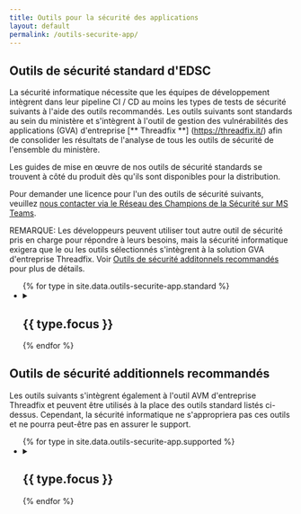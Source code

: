 ```yaml
---
title: Outils pour la sécurité des applications
layout: default
permalink: /outils-securite-app/
---
```


## Outils de sécurité standard d'EDSC

La sécurité informatique nécessite que les équipes de développement intègrent dans leur pipeline CI / CD au moins les types de tests de sécurité suivants à l'aide des outils recommandés. Les outils suivants sont standards au sein du ministère et s'intègrent à l'outil de gestion des vulnérabilités des applications (GVA) d'entreprise [** Threadfix **] (https://threadfix.it/) afin de consolider les résultats de l'analyse de tous les outils de sécurité de l'ensemble du ministère.

Les guides de mise en œuvre de nos outils de sécurité standards se trouvent à côté du produit dès qu'ils sont disponibles pour la distribution.

Pour demander une licence pour l'un des outils de sécurité suivants, veuillez [nous contacter via le Réseau des Champions de la Sécurité sur MS Teams](https://teams.microsoft.com/l/channel/19%3a7fb48ff71f584a309817c64b3d599a77%40thread.tacv2/Licenses?groupId=bea80905-7f0f-432d-9a83-60561c1efcd2&tenantId=9ed55846-8a81-4246-acd8-b1a01abfc0d1).

REMARQUE: Les développeurs peuvent utiliser tout autre outil de sécurité pris en charge pour répondre à leurs besoins, mais la sécurité informatique exigera que le ou les outils sélectionnés s'intègrent à la solution GVA d'entreprise Threadfix. Voir [Outils de sécurité additonnels recommandés](#outils-de-sécurité-additonnels-recommandés) pour plus de détails.

<ul class="list-unstyled">
{% for type in site.data.outils-securite-app.standard %}
  <li>
  <details>
    <summary>
      <h2 class="h3" id="{{ type.focus | slugify }}">{{ type.focus }}</h2>
    </summary>
    {% if type.definition %}
      {{ type.definition %}}
    {% endif %}
    {% if type.tools %}
		<p><strong>Standard(s) corporatif(s):</strong></p>
		<ul class="list-group list-inline row mrgn-lft-0 mrgn-rght-0">
		  {% assign list_of_tools = type.tools | sort_natural: "name" %}
		  {% for tool in list_of_tools %}
			<li class="list-group-item col-md-4 brdr-rds-0">
			  <h3 class="list-group-item-heading" id="{{ tool.name | slugify }}">{{ tool.name }}</h3>
			  <ul class="list-group-item-text list-inline">
				{% if tool.availability %}
				  <li>{{ tool.availability }}</li>
				{% endif %}
				{% if tool.details %}
				  <li><a href="{{ tool.details }}" target="_blank">Détails</a></li>
				{% endif %}
				{% if tool.guide %}
				  <li><a href="{{ tool.guide }}" target="_blank">Guide</a></li>
				{% endif %}
			  </ul>
			</li>
		  {% endfor %}
		</ul>
	{% else %}
		<p><strong>EDSC n'a pas acheté d'outil de ce type jusqu'à présent.</strong></p>
	{% endif %}
  </details>
  </li>
{% endfor %}
</ul>

## Outils de sécurité additionnels recommandés

Les outils suivants s'intègrent également à l'outil AVM d'entreprise Threadfix et peuvent être utilisés à la place des outils standard listés ci-dessus. Cependant, la sécurité informatique ne s'appropriera pas ces outils et ne pourra peut-être pas en assurer le support.

<ul class="list-unstyled">
{% for type in site.data.outils-securite-app.supported %}
  <li>
  <details>
    <summary>
      <h2 class="h3" id="{{ type.focus | slugify }}">{{ type.focus }}</h2>
    </summary>
    {% if type.tools %}
		<p><strong>Outil(s) de sécurité additionnel(s) recommandé(s):</strong></p>
		<ul class="list-group list-inline row mrgn-lft-0 mrgn-rght-0">
		  {% assign list_of_tools = type.tools | sort_natural: "name" %}
		  {% for tool in list_of_tools %}
			<li class="list-group-item col-md-4 brdr-rds-0">
			  <h3 class="list-group-item-heading">{{ tool.name }}<br />{{ tool.product }}</h3>
			  <ul class="list-group-item-text list-inline">
				{% if tool.pricing %}
				  <li>{{ tool.pricing }}</li>
				{% endif %}
				{% if tool.details %}
				  <li><a href="{{ tool.details }}" target="_blank">Détails</a></li>
				{% endif %}
				{% if tool.guide %}
				  <li><a href="{{ tool.guide }}" target="_blank">Guide</a></li>
				{% endif %}
			  </ul>
			</li>
		  {% endfor %}
		</ul>
	{% else %}
		<p><strong>EDSC n'a pas acheté d'outil de ce type jusqu'à présent.</strong></p>
	{% endif %}
  </details>
  </li>
{% endfor %}
</ul>
